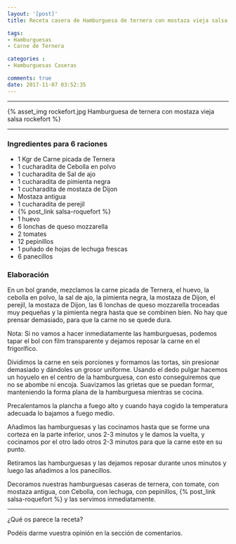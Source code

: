 ```yaml
---
layout: '[post]'
title: Receta casera de Hamburguesa de ternera con mostaza vieja salsa roquefort

tags:
- Hamburguesas
- Carne de Ternera

categories :
- Hamburguesas Caseras

comments: true
date: 2017-11-07 03:52:35
---
```

---
{% asset_img rockefort.jpg Hamburguesa de ternera con mostaza vieja salsa rockefort %}


---


### Ingredientes para 6 raciones

- 1 Kgr de Carne picada de Ternera
- 1 cucharadita de Cebolla en polvo
- 1 cucharadita de Sal de ajo
- 1 cucharadita de pimienta negra
- 1 cucharadita de mostaza de Dijon
- Mostaza antigua
- 1 cucharadita de perejil
- {% post_link salsa-roquefort %}
- 1 huevo
- 6 lonchas de queso mozzarella
- 2 tomates
- 12 pepinillos
- 1 puñado de hojas de lechuga frescas
- 6 panecillos

### Elaboración


En un bol grande, mezclamos la carne picada de Ternera, el huevo, la cebolla en polvo, la sal de ajo, la pimienta negra, la mostaza de Dijon, el perejil, la mostaza de Dijon, las 6 lonchas de queso mozzarella troceadas muy pequeñas y la pimienta negra hasta que se combinen bien. No hay que prensar demasiado, para que la carne no se quede dura.

Nota: Si no vamos a hacer inmediatamente las hamburguesas, podemos tapar el bol con film transparente y dejamos reposar la carne en el frigorífico.

Dividimos la carne en seis porciones y formamos las tortas, sin presionar demasiado y dándoles un grosor uniforme. Usando el dedo pulgar hacemos un hoyuelo en el centro de la hamburguesa, con esto conseguiremos que no se abombe ni encoja.
Suavizamos las grietas que se puedan formar, manteniendo la forma plana de la hamburguesa mientras se cocina.


Precalentamos la plancha a fuego alto y cuando haya cogido la temperatura adecuada lo bajamos a fuego medio.

Añadimos las hamburguesas y las cocinamos hasta que se forme una corteza en la parte inferior,  unos
2-3 minutos y le damos la vuelta, y cocinamos por el otro lado otros 2-3 minutos para que la carne este en su punto.

Retiramos las hamburguesas y las dejamos reposar durante unos minutos y luego las añadimos a los panecillos.

Decoramos nuestras hamburguesas caseras de ternera, con tomate, con mostaza antigua, con Cebolla, con lechuga, con pepinillos, {% post_link salsa-roquefort %} y las servimos inmediatamente.



---

¿Qué os parece la receta?

Podéis darme vuestra opinión en la sección de comentarios.
